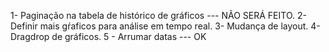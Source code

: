 1- Paginação na tabela de histórico de gráficos --- NÃO SERÁ FEITO.
2- Definir mais gŕaficos para análise em tempo real.
3- Mudança de layout.
4- Dragdrop de gráficos.
5 - Arrumar datas --- OK